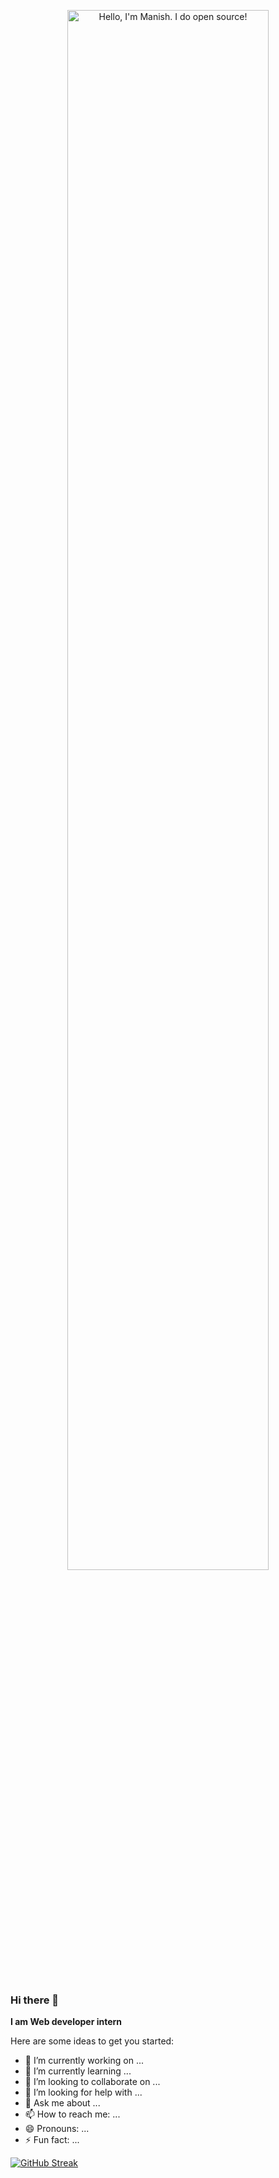 <p align="center"><a href="https://github.com/manishbishwas"><img width="80%" alt="Hello, I'm Manish. I do open source!" src="./assets/gh-readme-header.png" /></a></p>

<br />


### Hi there 👋

**I am Web developer intern**

Here are some ideas to get you started:

- 🔭 I’m currently working on ...
- 🌱 I’m currently learning ...
- 👯 I’m looking to collaborate on ...
- 🤔 I’m looking for help with ...
- 💬 Ask me about ...
- 📫 How to reach me: ...
- 😄 Pronouns: ...
- ⚡ Fun fact: ...

[![GitHub Streak](https://streak-stats.demolab.com?user=manishbishwas&theme=dark&hide_border=true)](https://git.io/streak-stats)
